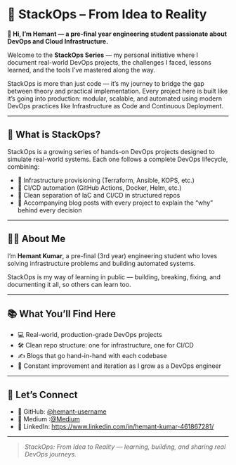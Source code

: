 # 🚀 StackOps – From Idea to Reality

**👋 Hi, I’m Hemant — a pre-final year engineering student passionate about DevOps and Cloud Infrastructure.**

Welcome to the **StackOps Series** — my personal initiative where I document real-world DevOps projects, the challenges I faced, lessons learned, and the tools I’ve mastered along the way.

StackOps is more than just code — it’s my journey to bridge the gap between theory and practical implementation. Every project here is built like it’s going into production: modular, scalable, and automated using modern DevOps practices like Infrastructure as Code and Continuous Deployment.

---

## 📌 What is StackOps?

StackOps is a growing series of hands-on DevOps projects designed to simulate real-world systems. Each one follows a complete DevOps lifecycle, combining:

- 🔧 Infrastructure provisioning (Terraform, Ansible, KOPS, etc.)
- 🚀 CI/CD automation (GitHub Actions, Docker, Helm, etc.)
- 🧩 Clean separation of IaC and CI/CD in structured repos
- 📘 Accompanying blog posts with every project to explain the “why” behind every decision

---

## 👨‍💻 About Me

I’m **Hemant Kumar**, a pre-final (3rd year) engineering student who loves solving infrastructure problems and building automated systems.

StackOps is my way of learning in public — building, breaking, fixing, and documenting it all, so others can learn too.

---

## 📚 What You’ll Find Here

- 💻 Real-world, production-grade DevOps projects
- 🛠️ Clean repo structure: one for infrastructure, one for CI/CD
- ✍️ Blogs that go hand-in-hand with each codebase
- 🔁 Constant improvement and iteration as I grow as a DevOps engineer

---

## 🔗 Let’s Connect

- 🧠 GitHub: [@hemant-username](https://github.com/HATAKEkakshi)  
- 📝 Medium :[@Medium](https://medium.com/@hemantkumarhk)  
- 💼 LinkedIn: https://www.linkedin.com/in/hemant-kumar-461867281/  

---

> _StackOps: From Idea to Reality — learning, building, and sharing real DevOps journeys._
